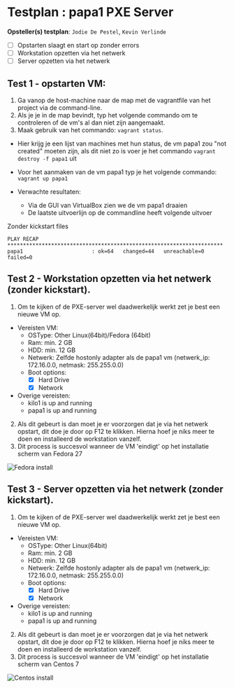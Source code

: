 # Testplan : papa1 PXE Server

**Opsteller(s) testplan**: `Jodie De Pestel`, `Kevin Verlinde`

- [ ] Opstarten slaagt en start op zonder errors
- [ ] Workstation opzetten via het netwerk
- [ ] Server opzetten via het netwerk

## Test 1 - opstarten VM:

1. Ga vanop de host-machine naar de map met de vagrantfile van het project via de command-line.
2. Als je je in de map bevindt, typ het volgende commando om te controleren of de vm's al dan niet zijn aangemaakt.
3. Maak gebruik van het commando: `vagrant status`.

* Hier krijg je een lijst van machines met hun status, de vm papa1 zou "not created" moeten zijn, als dit niet zo is voer je het commando `vagrant destroy -f papa1` uit
* Voor het aanmaken van de vm papa1 typ je het volgende commando: `vagrant up papa1`

* Verwachte resultaten:
    - Via de GUI van VirtualBox zien we de vm papa1 draaien
    - De laatste uitvoerlijn op de commandline heeft volgende uitvoer

Zonder kickstart files
```
PLAY RECAP *********************************************************************
papa1                      : ok=64   changed=44   unreachable=0    failed=0
```

## Test 2 - Workstation opzetten via het netwerk (zonder kickstart).

1. Om te kijken of de PXE-server wel daadwerkelijk werkt zet je best een nieuwe VM op.
* Vereisten VM:
  * OSType: Other Linux(64bit)/Fedora (64bit)
  * Ram: min. 2 GB
  * HDD: min. 12 GB
  * Netwerk: Zelfde hostonly adapter als de papa1 vm (netwerk_ip: 172.16.0.0, netmask: 255.255.0.0)
  * Boot options:
    * [x] Hard Drive
    * [x] Network
* Overige vereisten:
  * kilo1 is up and running
  * papa1 is up and running
2. Als dit gebeurt is dan moet je er voorzorgen dat je via het netwerk opstart, dit doe je door op F12 te klikken. Hierna hoef je niks meer te doen en installeerd de workstation vanzelf.
3. Dit process is succesvol wanneer de VM 'eindigt' op het installatie scherm van Fedora 27

![Fedora install](https://i.imgur.com/fT4ZVt2.png)

## Test 3 - Server opzetten via het netwerk (zonder kickstart).
1. Om te kijken of de PXE-server wel daadwerkelijk werkt zet je best een nieuwe VM op.
* Vereisten VM:
  * OSType: Other Linux(64bit)
  * Ram: min. 2 GB
  * HDD: min. 12 GB
  * Netwerk: Zelfde hostonly adapter als de papa1 vm (netwerk_ip: 172.16.0.0, netmask: 255.255.0.0)
  * Boot options:
    * [x] Hard Drive
    * [x] Network
* Overige vereisten:
  * kilo1 is up and running
  * papa1 is up and running
2. Als dit gebeurt is dan moet je er voorzorgen dat je via het netwerk opstart, dit doe je door op F12 te klikken. Hierna hoef je niks meer te doen en installeerd de workstation vanzelf.
3. Dit process is succesvol wanneer de VM 'eindigt' op het installatie scherm van Centos 7

![Centos install](https://i.imgur.com/NBn6vNr.png)
